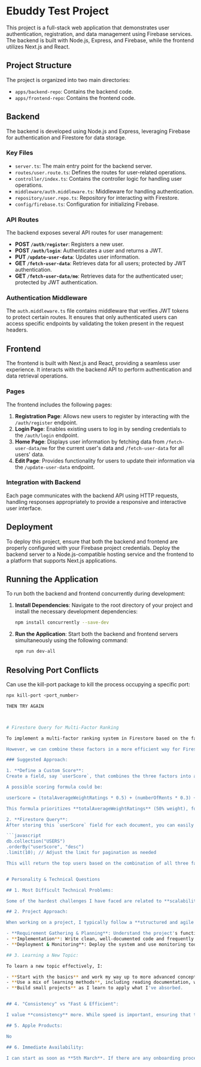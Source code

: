 # Ebuddy Test Project

This project is a full-stack web application that demonstrates user authentication, registration, and data management using Firebase services. The backend is built with Node.js, Express, and Firebase, while the frontend utilizes Next.js and React.

## Project Structure

The project is organized into two main directories:

- `apps/backend-repo`: Contains the backend code.
- `apps/frontend-repo`: Contains the frontend code.

## Backend

The backend is developed using Node.js and Express, leveraging Firebase for authentication and Firestore for data storage.

### Key Files

- `server.ts`: The main entry point for the backend server.
- `routes/user.route.ts`: Defines the routes for user-related operations.
- `controller/index.ts`: Contains the controller logic for handling user operations.
- `middleware/auth.middleware.ts`: Middleware for handling authentication.
- `repository/user.repo.ts`: Repository for interacting with Firestore.
- `config/firebase.ts`: Configuration for initializing Firebase.

### API Routes

The backend exposes several API routes for user management:

- **POST `/auth/register`**: Registers a new user.
- **POST `/auth/login`**: Authenticates a user and returns a JWT.
- **PUT `/update-user-data`**: Updates user information.
- **GET `/fetch-user-data`**: Retrieves data for all users; protected by JWT authentication.
- **GET `/fetch-user-data/me`**: Retrieves data for the authenticated user; protected by JWT authentication.

### Authentication Middleware

The `auth.middleware.ts` file contains middleware that verifies JWT tokens to protect certain routes. It ensures that only authenticated users can access specific endpoints by validating the token present in the request headers.

## Frontend

The frontend is built with Next.js and React, providing a seamless user experience. It interacts with the backend API to perform authentication and data retrieval operations.

### Pages

The frontend includes the following pages:

1. **Registration Page**: Allows new users to register by interacting with the `/auth/register` endpoint.
2. **Login Page**: Enables existing users to log in by sending credentials to the `/auth/login` endpoint.
3. **Home Page**: Displays user information by fetching data from `/fetch-user-data/me` for the current user's data and `/fetch-user-data` for all users' data.
4. **Edit Page**: Provides functionality for users to update their information via the `/update-user-data` endpoint.

### Integration with Backend

Each page communicates with the backend API using HTTP requests, handling responses appropriately to provide a responsive and interactive user interface.

## Deployment

To deploy this project, ensure that both the backend and frontend are properly configured with your Firebase project credentials. Deploy the backend server to a Node.js-compatible hosting service and the frontend to a platform that supports Next.js applications.

## Running the Application

To run both the backend and frontend concurrently during development:

1. **Install Dependencies**: Navigate to the root directory of your project and install the necessary development dependencies:

   ```bash
   npm install concurrently --save-dev

2. **Run the Application**: Start both the backend and frontend servers simultaneously using the following command: 

   ```bash
   npm run dev-all

## Resolving Port Conflicts 
Can use the kill-port package to kill the process occupying a specific port: 
  
   ```bash
   npx kill-port <port_number>

THEN TRY AGAIN



# Firestore Query for Multi-Factor Ranking

To implement a multi-factor ranking system in Firestore based on the factors you mentioned, we can't directly combine them into a single compound index for the "totalAverageWeightRatings", "numberOfRents", and "recentlyActive" fields. Firestore allows multi-field sorting but only in a hierarchical manner, which limits the ability to truly prioritize them simultaneously.

However, we can combine these factors in a more efficient way for Firestore by using a **custom scoring system** and leveraging a single composite score that incorporates all three factors into one.

### Suggested Approach:

1. **Define a Custom Score**:  
   Create a field, say `userScore`, that combines the three factors into a single value. This score can be calculated based on a formula that assigns appropriate weights to each of the three fields (since you prioritize them differently).

   A possible scoring formula could be:

userScore = (totalAverageWeightRatings * 0.5) + (numberOfRents * 0.3) + (recentlyActive / 10^9 * 0.2)

This formula prioritizes **totalAverageWeightRatings** (50% weight), followed by **numberOfRents** (30% weight), and lastly **recentlyActive** (20% weight), where `recentlyActive` is normalized to a scale that fits into the formula by dividing by \(10^9\) (to scale the epoch time).

2. **Firestore Query**:  
After storing this `userScore` field for each document, you can easily query for the highest potential users in descending order of `userScore`, like so:

```javascript
db.collection("USERS")
  .orderBy("userScore", "desc")
  .limit(10); // Adjust the limit for pagination as needed
  
  This will return the top users based on the combination of all three factors, sorted in the desired order.


# Personality & Technical Questions

## 1. Most Difficult Technical Problems:

Some of the hardest challenges I have faced are related to **scalability** and **data consistency**. In one project, I had to design a system with a highly dynamic dataset where records were frequently updated in real-time. The challenge was to ensure that these updates were consistent across a distributed system without causing data loss or performance degradation. I tackled this by implementing **event-driven architecture** with **message queues** to handle updates efficiently and maintain consistency. I also relied on **transactional integrity** to prevent conflicts when multiple services tried to update the same record simultaneously.

## 2. Project Approach:

When working on a project, I typically follow a **structured and agile approach**:

- **Requirement Gathering & Planning**: Understand the project's functional requirements, define user stories, and break down the work into tasks.
- **Implementation**: Write clean, well-documented code and frequently commit to version control.
- **Deployment & Monitoring**: Deploy the system and use monitoring tools to keep track of performance and bugs.

## 3. Learning a New Topic:

To learn a new topic effectively, I:

- **Start with the basics** and work my way up to more advanced concepts.
- **Use a mix of learning methods**, including reading documentation, watching tutorials, and practicing hands-on.
- **Build small projects** as I learn to apply what I've absorbed.


## 4. "Consistency" vs "Fast & Efficient":

I value **consistency** more. While speed is important, ensuring that the system remains reliable, scalable, and maintainable in the long run is essential.

## 5. Apple Products:

No

## 6. Immediate Availability:

I can start as soon as **5th March**. If there are any onboarding processes or preparations, I can begin those immediately.
